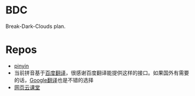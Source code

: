 # BDC
Break-Dark-Clouds plan.

# Repos
* [pinyin](https://github.com/hotoo/pinyin)
* 当前拼音基于[百度翻译](http://fanyi.baidu.com/#en/zh/)，很感谢百度翻译能提供这样的接口。如果国外有需要的话，[Google翻译](http://translate.google.cn/?hl=zh-CN&tab=TT)也是不错的选择
* [网页云课堂](http://study.163.com/course/introduction/232006.htm#/courseDetail)
